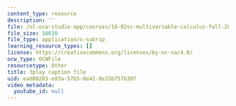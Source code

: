 ```yaml
---
content_type: resource
description: ''
file: /ol-ocw-studio-app/courses/18-02sc-multivariable-calculus-fall-2010/ead08265e83a57b58e428e33b757b307_-PGcTRLh1u4.vtt
file_size: 16630
file_type: application/x-subrip
learning_resource_types: []
license: https://creativecommons.org/licenses/by-nc-sa/4.0/
ocw_type: OCWFile
resourcetype: Other
title: 3play caption file
uid: ead08265-e83a-57b5-8e42-8e33b757b307
video_metadata:
  youtube_id: null
---
```

